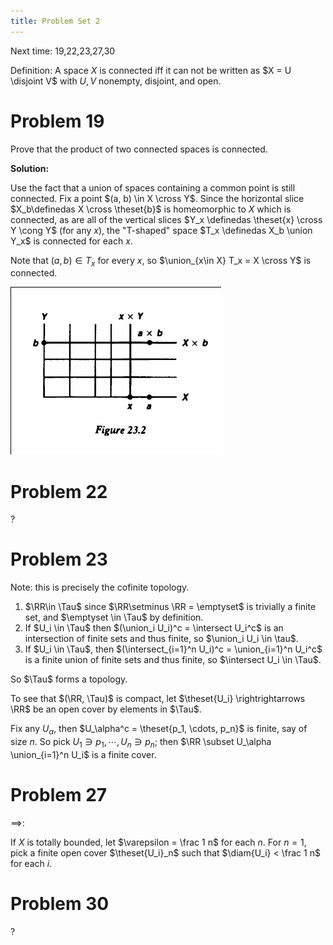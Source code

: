 ```yaml
---
title: Problem Set 2
---
```



Next time:
19,22,23,27,30

Definition:
A space $X$ is connected iff it can not be written as $X = U \disjoint V$ with $U,V$ nonempty, disjoint, and open.

# Problem 19

Prove that the product of two connected spaces is connected.

**Solution:**

Use the fact that a union of spaces containing a common point is still connected.
Fix a point $(a, b) \in X \cross Y$.
Since the horizontal slice $X_b\definedas X \cross \theset{b}$ is homeomorphic to $X$ which is connected, as are all of the vertical slices $Y_x \definedas \theset{x} \cross Y \cong Y$ (for any $x$), the "T-shaped" space $T_x \definedas X_b \union Y_x$ is connected for each $x$.

Note that $(a, b) \in T_x$ for every $x$, so $\union_{x\in X} T_x = X \cross Y$ is connected.

![Image](figures/2020-01-21-20:53.png)

# Problem 22
?

# Problem 23

Note: this is precisely the cofinite topology.

1. $\RR\in \Tau$ since $\RR\setminus \RR = \emptyset$ is trivially a finite set, and $\emptyset \in \Tau$ by definition.
2. If $U_i \in \Tau$ then $(\union_i U_i)^c = \intersect U_i^c$ is an intersection of finite sets and thus finite, so $\union_i U_i \in \tau$.
3. If $U_i \in \Tau$, then $(\intersect_{i=1}^n U_i)^c = \union_{i=1}^n U_i^c$ is a finite union of finite sets and thus finite, so $\intersect U_i \in \Tau$.

So $\Tau$ forms a topology.

To see that $(\RR, \Tau)$ is compact, let $\theset{U_i} \rightrightarrows \RR$ be an open cover by elements in $\Tau$.

Fix any $U_\alpha$, then $U_\alpha^c = \theset{p_1, \cdots, p_n}$ is finite, say of size $n$.
So pick $U_1 \ni p_1, \cdots, U_n \ni p_n$; then $\RR \subset U_\alpha \union_{i=1}^n U_i$ is a finite cover.

# Problem 27

$\implies$:

If $X$ is totally bounded, let $\varepsilon  = \frac 1 n$ for each $n$.
For $n=1$, pick a finite open cover $\theset{U_i}_n$ such that $\diam{U_i} < \frac 1 n$ for each $i$.


# Problem 30
?
